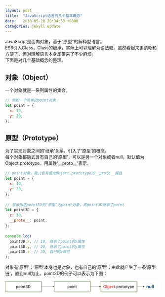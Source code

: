 ```yaml
---
layout: post
title:  "JavaScript语言的几个基本概念"
date:   2018-05-28 20:34:53 +0800
categories: jekyll update
---
```

JavaScript是面向对象，基于“原型”的解释型语言。  
ES6引入Class，Class的继承，实际上可以理解为语法糖。虽然看起来更清晰和方便了，但对理解语言本身却带来了不少麻烦。  
下面是对几个基础概念的整理。

## 对象（Object）  

一个对象就是一系列属性的集合。  
```javascript
// 例如一个简单的point对象：
let point = {
  x: 10,
  y: 20,
};
```
  
## 原型（Prototype）  
为了实现对象之间的‘继承’关系，引入了‘原型’的概念。  
每个对象都隐式含有自己的‘原型’，可以是另一个对象或者null，默认值为Object.prototype。用属性'\_\_proto\_\_'表示。  
```javascript
// point对象，隐式含有值为Object.prototype的__proto__属性
let point = {
  x: 10,
  y: 20,
};
 
// 显示指定point3D的‘原型’为point对象，即point3D继承了point
let point3D = {
  z: 30,
  __proto__: point,
};
 
console.log(
  point3D.x, // 10, 继承了point的x属性
  point3D.y, // 20, 继承了point的y属性
  point3D.z  // 30, 自己的z属性
);
```
对象有‘原型’；‘原型’本身也是对象，也有自己的‘原型’；由此就产生了一条‘原型链’，直到null为止。point3D的例子可以表示为下图：  

![prototype-chain](/assets/images/prototype-chain.png)

